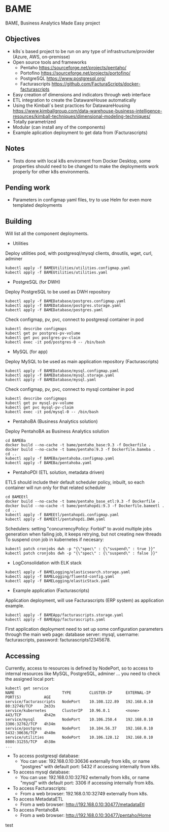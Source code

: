 # BAME
BAME, Business Analytics Made Easy project

## Objectives
* k8s´s based project to be run on any type of infrastructure/provider (Azure, AWS, on-premisse)
* Open source tools and frameworks
	* Pentaho https://sourceforge.net/projects/pentaho/
	* Portofino https://sourceforge.net/projects/portofino/
	* PostgreSQL https://www.postgresql.org/
	* Facturascripts https://github.com/FacturaScripts/docker-facturascripts
* Easy creation of dimensions and indicators through web interface
* ETL integration to create the DatawareHouse automatically
* Using the Kimball´s best practices for DatawareHousing  https://www.kimballgroup.com/data-warehouse-business-intelligence-resources/kimball-techniques/dimensional-modeling-techniques/
* Totally parametrized
* Modular (can install any of the components)
* Example aplication deployment to get data from (Facturascripts)

## Notes
* Tests done with local k8s enviroment from Docker Desktop, some properties should need to be changed to make the deployments work properly for other k8s environments.

## Pending work
* Parameters in configmap yaml files, try to use Helm for even more templated deployments

## Building
Will list all the component deployments.

* Utilities

Deploy utilities pod, with postgresql/mysql clients, dnsutils, wget, curl, adminer
```
kubectl apply -f BAMEUtilities/utilities.configmap.yaml
kubectl apply -f BAMEUtilities/utilities.yaml
```

* PostgreSQL (for DWH)

Deploy PostgreSQL to be used as DWH repository
```
kubectl apply -f BAMEDatabase/postgres.configmap.yaml
kubectl apply -f BAMEDatabase/postgres.storage.yaml
kubectl apply -f BAMEDatabase/postgres.yaml
```
Check configmap, pv, pvc, connect to postgresql container in pod
```
kubectl describe configmaps
kubectl get pv postgres-pv-volume
kubectl get pvc postgres-pv-claim
kubectl exec -it pod/postgres-0 -- /bin/bash
```

* MySQL (for app)

Deploy MySQL to be used as main application repository (Facturascripts)
```
kubectl apply -f BAMEDatabase/mysql.configmap.yaml
kubectl apply -f BAMEDatabase/mysql.storage.yaml
kubectl apply -f BAMEDatabase/mysql.yaml
```
Check configmap, pv, pvc, connect to mysql container in pod
```
kubectl describe configmaps
kubectl get pv mysql-pv-volume
kubectl get pvc mysql-pv-claim
kubectl exec -it pod/mysql-0 -- /bin/bash
```

* PentahoBA (Business Analytics solution)

Deploy PentahoBA as Business Analytics solution
```
cd BAMEBa
docker build --no-cache -t bame/pentaho_base:9.3 -f Dockerfile .
docker build --no-cache -t bame/pentaho:9.3 -f Dockerfile.bameba .
cd ..
kubectl apply -f BAMEBa/pentahoba.configmap.yaml
kubectl apply -f BAMEBa/pentahoba.yaml
```

* PentahoPDI (ETL solution, metadata driven)

ETLS should include their default scheduler policy, inbuilt, so each container will run only for that related scheduler
```
cd BAMEEtl
docker build --no-cache -t bame/pentaho_base_etl:9.3 -f Dockerfile .
docker build --no-cache -t bame/pentahopdi:9.3 -f Dockerfile.bameetl .
cd ..
kubectl apply -f BAMEEtl/pentahopdi.configmap.yaml
kubectl apply -f BAMEEtl/pentahopdi.DWH.yaml 
```

Schedulers: setting "concurrencyPolicy: Forbid" to avoid multiple jobs generation when failing job, it keeps retrying, but not creating new threads
To suspend cron job in kubernetes if necesary:
```
kubectl patch cronjobs dwh -p "{\"spec\" : {\"suspend\" : true }}"
kubectl patch cronjobs dwh -p "{\"spec\" : {\"suspend\" : false }}"
```

* LogConsolidation with ELK stack

```
kubectl apply -f BAMELogging/elasticsearch.storage.yaml
kubectl apply -f BAMELogging/fluentd-config.yaml
kubectl apply -f BAMELogging/elasticStack.yaml
```

* Example application (Facturascripts)

Application deployment, will use Facturascripts (ERP system) as application example.
```
kubectl apply -f BAMEApp/facturascripts.storage.yaml
kubectl apply -f BAMEApp/facturascripts.yaml
```
First application deployment need to set up some configuration parameters through the main web page: database server: mysql, username: facturascripts, password: facturascripts12345678.


## Accessing
Currently, access to resources is defined by NodePort, so to access to internal resources like MySQL, PostgreSQL, adminer ... you need to check the assigned local port:
```
kubectl get service
NAME                     TYPE        CLUSTER-IP      EXTERNAL-IP    PORT(S)          AGE
service/facturascripts   NodePort    10.108.122.89   192.168.0.10   80:32749/TCP     2m33s
service/kubernetes       ClusterIP   10.96.0.1       <none>         443/TCP          4h42m
service/mysql            NodePort    10.106.250.4    192.168.0.10   3306:32762/TCP   4h34m
service/postgres         NodePort    10.104.56.37    192.168.0.10   5432:30636/TCP   4h40m
service/utilities        NodePort    10.106.128.12   192.168.0.10   8080:31255/TCP   4h38m
...
```

* To access postgresql database:
	* You can use: 192.168.0.10:30636 externally from k8s, or name "postgres" with default port: 5432 if accessing internally from k8s.
* To access mysql database:
	* You can use: 192.168.0.10:32762 externally from k8s, or name "mysql" with default port: 3306 if accessing internally from k8s.
* To access Facturascripts:
	* From a web browser: 192.168.0.10:32749 externally from k8s.
* To access MetadataETL
	* From a web browser: http://192.168.0.10:30477/metadataEtl
* To access PentahoBA
	* From a web browser: http://192.168.0.10:30477/pentaho/Home


test
